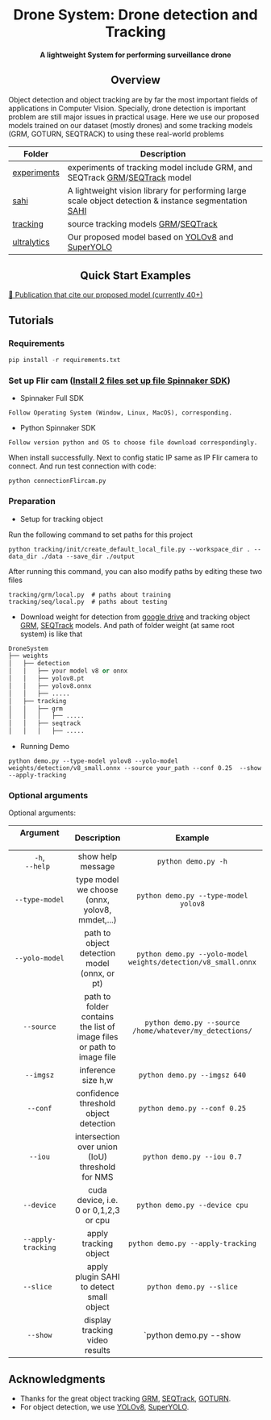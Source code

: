 <div align="center">
<h1>Drone System: Drone detection and Tracking</h1>

<h4>
    A lightweight System for performing surveillance drone 
</h4>
</div>

## <div align="center">Overview</div>

Object detection and object tracking are by far the most important fields of applications in Computer Vision. Specially, drone detection is important problem are still major issues in practical usage. Here we use our proposed models trained on our dataset (mostly drones) and some tracking models (GRM, GOTURN, SEQTRACK) to using these real-world problems

| Folder  | Description  |
|---|---|
| [experiments](https://github.com/LongLe18/DroneSystem/tree/main/experiments)  | experiments of tracking model include GRM, and SEQTrack [GRM](https://github.com/Little-Podi/GRM)/[SEQTrack](https://github.com/microsoft/VideoX/tree/master/SeqTrack) model |
| [sahi](https://github.com/LongLe18/DroneSystem/tree/main/sahi)  | A lightweight vision library for performing large scale object detection & instance segmentation [SAHI](https://github.com/obss/sahi) |
| [tracking](https://github.com/LongLe18/DroneSystem/tree/main/tracking)  | source tracking models [GRM](https://github.com/LongLe18/DroneSystem/tree/main/experiments)/[SEQTrack](https://github.com/microsoft/VideoX/tree/master/SeqTrack) | 
| [ultralytics](https://github.com/LongLe18/DroneSystem/tree/main/ultralytics)  | Our proposed model based on [YOLOv8](https://github.com/ultralytics/ultralytics) and [SuperYOLO](https://github.com/icey-zhang/SuperYOLO) |

## <div align="center">Quick Start Examples</div>

[📜 Publication that cite our proposed model (currently 40+)]()

## Tutorials

### Requirements

```python
pip install -r requirements.txt
```

### Set up Flir cam ([Install 2 files set up file Spinnaker SDK](https://www.flir.com/support-center/iis/machine-vision/downloads/spinnaker-sdk-download/spinnaker-sdk--download-files/))
- Spinnaker Full SDK
```
Follow Operating System (Window, Linux, MacOS), corresponding.
```
- Python Spinnaker SDK
```
Follow version python and OS to choose file download correspondingly.
```
When install successfully. Next to config static IP same as IP Flir camera to connect. And run test connection with code:
```
python connectionFlircam.py
```

### Preparation
- Setup for tracking object

Run the following command to set paths for this project
```
python tracking/init/create_default_local_file.py --workspace_dir . --data_dir ./data --save_dir ./output
```

After running this command, you can also modify paths by editing these two files
```
tracking/grm/local.py  # paths about training
tracking/seq/local.py  # paths about testing
```

- Download weight for detection from [google drive]() and tracking object [GRM](https://github.com/Little-Podi/GRM/releases/download/downloads/Trained_Models.zip), [SEQTrack](https://github.com/microsoft/VideoX/blob/master/SeqTrack/MODEL_ZOO.md) models. And path of folder weight (at same root system) is like that

```python
DroneSystem
├── weights
│   ├── detection
│   │   ├── your model v8 or onnx
│   │   ├── yolov8.pt
│   │   ├── yolov8.onnx
│   │   ├── .....
│   ├── tracking
│   │   ├── grm
│   │   │   ├── .....
│   │   ├── seqtrack
│   │   │   ├── .....
```

- Running Demo
```
python demo.py --type-model yolov8 --yolo-model weights/detection/v8_small.onnx --source your_path --conf 0.25  --show --apply-tracking
```
### Optional arguments

Optional arguments:

| Argument &nbsp;&nbsp;&nbsp;&nbsp;&nbsp;&nbsp;&nbsp;&nbsp;&nbsp;&nbsp;&nbsp;&nbsp;&nbsp;&nbsp;&nbsp;&nbsp;&nbsp;&nbsp;&nbsp;&nbsp;&nbsp;&nbsp;&nbsp;&nbsp;&nbsp;| Description | Example | Default |
|:-------------:|:-----------:|:-----------:|:-----------:|
| `-h`,<br>`--help ` |	show help message | `python demo.py -h` | |  
|  `--type-model` | type model we choose (onnx, yolov8, mmdet,...) | `python demo.py --type-model yolov8` | `onnx` |  
| `--yolo-model` | path to object detection model (onnx, or pt) | `python demo.py --yolo-model weights/detection/v8_small.onnx` | `weights/detection/v8_small.onnx`|  
| `--source` | path to folder contains the list of image files or path to image file | `python demo.py --source /home/whatever/my_detections/` | |  
| `--imgsz` | inference size h,w | `python demo.py --imgsz 640` | `640` |  
| `--conf` | confidence threshold object detection | `python demo.py --conf 0.25` | `0.25` |
| `--iou` | intersection over union (IoU) threshold for NMS | `python demo.py --iou 0.7` | `0.45` | |  
| `--device` | cuda device, i.e. 0 or 0,1,2,3 or cpu |  `python demo.py --device cpu` | `cuda:0` |  
| `--apply-tracking` | apply tracking object | `python demo.py --apply-tracking` | `False` |   
| `--slice ` | apply plugin SAHI to detect small object | `python demo.py --slice` |  `False` |
| `--show` | display tracking video results | `python demo.py --show | `False` |  

## **Acknowledgments**

- Thanks for the great object tracking [GRM](https://github.com/Little-Podi/GRM),
[SEQTrack](https://github.com/microsoft/VideoX/tree/master/SeqTrack),
[GOTURN](https://github.com/davheld/GOTURN).
- For object detection, we use [YOLOv8](https://github.com/ultralytics/ultralytics),
[SuperYOLO](https://github.com/icey-zhang/SuperYOLO).